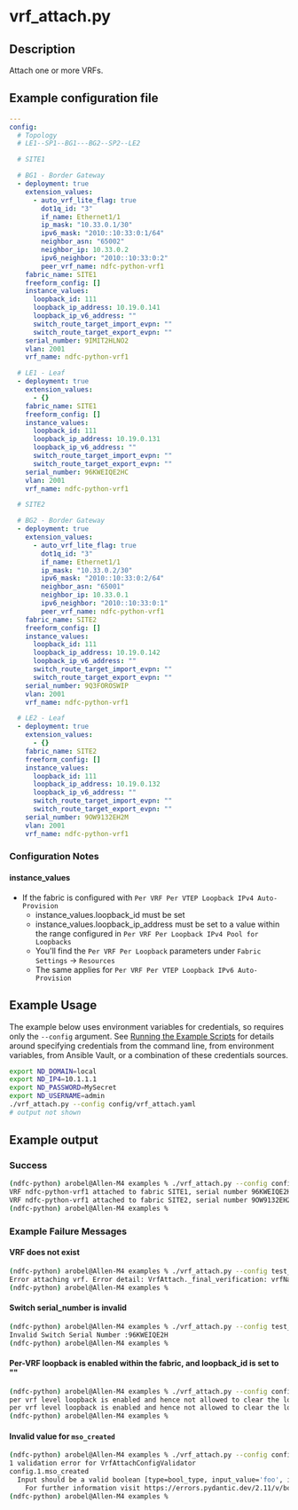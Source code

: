 # vrf_attach.py

## Description

Attach one or more VRFs.

## Example configuration file

``` yaml title="config/vrf_attach.yaml"
---
config:
  # Topology
  # LE1--SP1--BG1---BG2--SP2--LE2

  # SITE1

  # BG1 - Border Gateway
  - deployment: true
    extension_values:
      - auto_vrf_lite_flag: true
        dot1q_id: "3"
        if_name: Ethernet1/1
        ip_mask: "10.33.0.1/30"
        ipv6_mask: "2010::10:33:0:1/64"
        neighbor_asn: "65002"
        neighbor_ip: 10.33.0.2
        ipv6_neighbor: "2010::10:33:0:2"
        peer_vrf_name: ndfc-python-vrf1
    fabric_name: SITE1
    freeform_config: []
    instance_values:
      loopback_id: 111
      loopback_ip_address: 10.19.0.141
      loopback_ip_v6_address: ""
      switch_route_target_import_evpn: ""
      switch_route_target_export_evpn: ""
    serial_number: 9IMIT2HLNO2
    vlan: 2001
    vrf_name: ndfc-python-vrf1

  # LE1 - Leaf
  - deployment: true
    extension_values:
      - {}
    fabric_name: SITE1
    freeform_config: []
    instance_values:
      loopback_id: 111
      loopback_ip_address: 10.19.0.131
      loopback_ip_v6_address: ""
      switch_route_target_import_evpn: ""
      switch_route_target_export_evpn: ""
    serial_number: 96KWEIQE2HC
    vlan: 2001
    vrf_name: ndfc-python-vrf1

  # SITE2

  # BG2 - Border Gateway
  - deployment: true
    extension_values:
      - auto_vrf_lite_flag: true
        dot1q_id: "3"
        if_name: Ethernet1/1
        ip_mask: "10.33.0.2/30"
        ipv6_mask: "2010::10:33:0:2/64"
        neighbor_asn: "65001"
        neighbor_ip: 10.33.0.1
        ipv6_neighbor: "2010::10:33:0:1"
        peer_vrf_name: ndfc-python-vrf1
    fabric_name: SITE2
    freeform_config: []
    instance_values:
      loopback_id: 111
      loopback_ip_address: 10.19.0.142
      loopback_ip_v6_address: ""
      switch_route_target_import_evpn: ""
      switch_route_target_export_evpn: ""
    serial_number: 9Q3FOROSWIP
    vlan: 2001
    vrf_name: ndfc-python-vrf1

  # LE2 - Leaf
  - deployment: true
    extension_values:
      - {}
    fabric_name: SITE2
    freeform_config: []
    instance_values:
      loopback_id: 111
      loopback_ip_address: 10.19.0.132
      loopback_ip_v6_address: ""
      switch_route_target_import_evpn: ""
      switch_route_target_export_evpn: ""
    serial_number: 9OW9132EH2M
    vlan: 2001
    vrf_name: ndfc-python-vrf1

```

### Configuration Notes

#### instance_values

- If the fabric is configured with `Per VRF Per VTEP Loopback IPv4 Auto-Provision`
  - instance_values.loopback_id must be set
  - instance_values.loopback_ip_address must be set to a value within the range configured in `Per VRF Per Loopback IPv4 Pool for Loopbacks`
  - You'll find the `Per VRF Per Loopback` parameters under `Fabric Settings` -> `Resources`
  - The same applies for `Per VRF Per VTEP Loopback IPv6 Auto-Provision`

## Example Usage

The example below uses environment variables for credentials, so requires
only the `--config` argument.  See [Running the Example Scripts]
for details around specifying credentials from the command line, from
environment variables, from Ansible Vault, or a combination of these
credentials sources.

[Running the Example Scripts]: ../setup/running-the-example-scripts.md

``` bash
export ND_DOMAIN=local
export ND_IP4=10.1.1.1
export ND_PASSWORD=MySecret
export ND_USERNAME=admin
./vrf_attach.py --config config/vrf_attach.yaml
# output not shown
```

## Example output

### Success

``` bash
(ndfc-python) arobel@Allen-M4 examples % ./vrf_attach.py --config config/vrf_attach.yaml
VRF ndfc-python-vrf1 attached to fabric SITE1, serial number 96KWEIQE2HC.
VRF ndfc-python-vrf1 attached to fabric SITE2, serial number 9OW9132EH2M.
(ndfc-python) arobel@Allen-M4 examples %
```

### Example Failure Messages

#### VRF does not exist

``` bash
(ndfc-python) arobel@Allen-M4 examples % ./vrf_attach.py --config test_vrf_attach.yaml
Error attaching vrf. Error detail: VrfAttach._final_verification: vrfName foo does not exist in fabric SITE1. Create it first before calling VrfAttach.commit
(ndfc-python) arobel@Allen-M4 examples %
```

#### Switch serial_number is invalid

``` bash
(ndfc-python) arobel@Allen-M4 examples % ./vrf_attach.py --config test_vrf_attach.yaml
Invalid Switch Serial Number :96KWEIQE2H
(ndfc-python) arobel@Allen-M4 examples %
```

#### Per-VRF loopback is enabled within the fabric, and loopback_id is set to ""

``` bash
(ndfc-python) arobel@Allen-M4 examples % ./vrf_attach.py --config config/vrf_attach.yaml
per vrf level loopback is enabled and hence not allowed to clear the loopback ID  or IP
per vrf level loopback is enabled and hence not allowed to clear the loopback ID  or IP
(ndfc-python) arobel@Allen-M4 examples %
```

#### Invalid value for `mso_created`

```bash
(ndfc-python) arobel@Allen-M4 examples % ./vrf_attach.py --config config/vrf_attach.yaml
1 validation error for VrfAttachConfigValidator
config.1.mso_created
  Input should be a valid boolean [type=bool_type, input_value='foo', input_type=str]
    For further information visit https://errors.pydantic.dev/2.11/v/bool_type
(ndfc-python) arobel@Allen-M4 examples %
```

